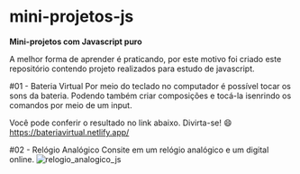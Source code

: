 # mini-projetos-js
**Mini-projetos com Javascript puro**

A melhor forma de aprender é praticando, por este motivo foi criado este repositório contendo projeto realizados para estudo de javascript.

#01 - Bateria Virtual
Por meio do teclado no computador é possível tocar os sons da bateria. 
Podendo também criar composições e tocá-la isenrindo os comandos por meio de um input.

Você pode conferir o resultado no link abaixo. Divirta-se! 😄
https://bateriavirtual.netlify.app/

#02 - Relógio Analógico
Consite em um relógio analógico e um digital online. 
![relogio_analogico_js](https://user-images.githubusercontent.com/82469705/126398041-fa836b6e-becc-4d58-acd0-5bd616d5801d.jpg)

